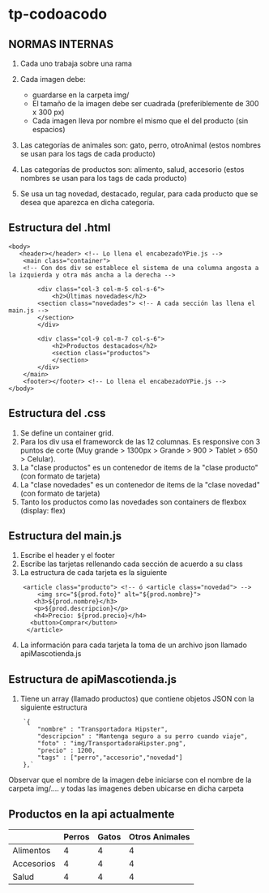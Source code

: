 # tp-codoacodo

## NORMAS INTERNAS

1. Cada uno trabaja sobre una rama
2. Cada imagen debe:
	- guardarse en la carpeta img/
	- El tamaño de la imagen debe ser cuadrada (preferiblemente de 300 x 300 px)
	- Cada imagen lleva por nombre el mismo que el del producto (sin espacios)
	
3. Las categorías de animales son: gato, perro, otroAnimal (estos nombres se usan para los tags de cada producto)
4. Las categorías de productos son: alimento, salud, accesorio (estos nombres se usan para los tags de cada producto)
5. Se usa un tag novedad, destacado, regular, para cada producto que se desea que aparezca en dicha categoría.

## Estructura del .html
```
<body>
   <header></header> <!-- Lo llena el encabezadoYPie.js -->
 	<main class="container">
    <!-- Con dos div se establece el sistema de una columna angosta a la izquierda y otra más ancha a la derecha -->
     
		<div class="col-3 col-m-5 col-s-6">
    		<h2>Últimas novedades</h2>
      	<section class="novedades"> <!-- A cada sección las llena el main.js -->
      	</section>
		</div>
      
		<div class="col-9 col-m-7 col-s-6">  
			<h2>Productos destacados</h2>
			<section class="productos">
			</section>
		</div>     
	</main>
	<footer></footer> <!-- Lo llena el encabezadoYPie.js -->
</body>
```
## Estructura del .css
1. Se define un container grid.
2. Para los div usa el frameworck de las 12 columnas. Es responsive con 3 puntos de corte (Muy grande > 1300px > Grande > 900 > Tablet > 650 > Celular).
3. La "clase productos" es un contenedor de items de la "clase producto" (con formato de tarjeta)
4. La "clase novedades" es un contenedor de items de la "clase novedad" (con formato de tarjeta)
5. Tanto los productos como las novedades son containers de flexbox (display: flex)

## Estructura del main.js
1. Escribe el header y el footer
2. Escribe las tarjetas rellenando cada sección de acuerdo a su class
3. La estructura de cada tarjeta es la siguiente
```
	<article class="producto"> <!-- ó <article class="novedad"> -->
		<img src="${prod.foto}" alt="${prod.nombre}">
 	   <h3>${prod.nombre}</h3>
  	   <p>${prod.descripcion}</p>
  	   <h4>Precio: ${prod.precio}</h4>
      <button>Comprar</button>
  	 </article>
 ```     
4. La información para cada tarjeta la toma de un archivo json llamado apiMascotienda.js

## Estructura de apiMascotienda.js
1. Tiene un array (llamado productos) que contiene objetos JSON con la siguiente estructura
```
	`{
		"nombre" : "Transportadora Hipster",
		"descripcion" : "Mantenga seguro a su perro cuando viaje",
		"foto" : "img/TransportadoraHipster.png",
		"precio" : 1200,
		"tags" : ["perro","accesorio","novedad"]
	},`
```
Observar que el nombre de la imagen debe iniciarse con el nombre de la carpeta img/.... y todas las imagenes deben ubicarse en dicha carpeta
	
## Productos en la api actualmente
	
|					| Perros			|	Gatos			| Otros Animales|
|------------- | ------------ | ------------ | ------------- |
|Alimentos		|			4		|			4		|			4		 |
|Accesorios		|			4		|			4		|			4		 |
|Salud			|			4		|			4		|			4		 |
